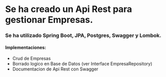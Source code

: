 # Se ha creado un Api Rest para gestionar Empresas.
### Se ha utilizado Spring Boot, JPA, Postgres, Swagger y Lombok.
#### Implementaciones:
- Crud de Empresas
- Borrado logico en Base de Datos (ver Interface EmpresaRepository)
- Documentacion de Api Rest con Swagger




